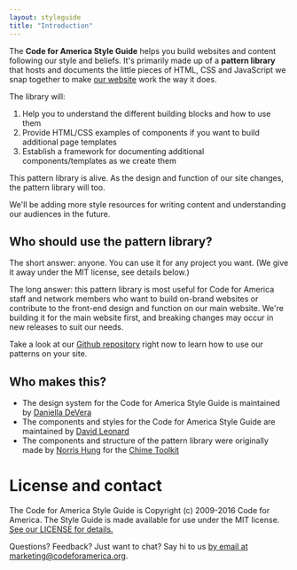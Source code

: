 ```yaml
---
layout: styleguide
title: "Introduction"
---
```


The **Code for America Style Guide** helps you build websites and content following our style and beliefs. It's primarily made up of a **pattern library** that hosts and documents the little pieces of HTML, CSS and JavaScript we snap together to make <a href="https://www.codeforamerica.org">our website</a> work the way it does.

The library will:

1. Help you to understand the different building blocks and how to use them
2. Provide HTML/CSS examples of components if you want to build additional page templates
3. Establish a framework for documenting additional components/templates as we create them

This pattern library is alive. As the design and function of our site changes, the pattern library will too.

We'll be adding more style resources for writing content and understanding our audiences in the future.

## Who should use the pattern library?

The short answer: anyone. You can use it for any project you want. (We give it away under the MIT license, see details below.)

The long answer: this pattern library is most useful for Code for America staff and network members who want to build on-brand websites or contribute to the front-end design and function on our main website. We're building it for the main website first, and breaking changes may occur in new releases to suit our needs.

Take a look at our [Github repository](https://github.com/codeforamerica/pattern-library) right now to learn how to use our patterns on your site.

## Who makes this?

* The design system for the Code for America Style Guide is maintained by [Daniella DeVera](https://www.codeforamerica.org/people/daniella-devera)
* The components and styles for the Code for America Style Guide are maintained by [David Leonard](https://www.codeforamerica.org/people/david-leonard)
* The components and structure of the pattern library were originally made by [Norris Hung](https://www.codeforamerica.org/people/norris-hung) for the [Chime Toolkit](https://github.com/chimecms/chime-toolkits)

# License and contact

The Code for America Style Guide is Copyright (c) 2009-2016 Code for America. The Style Guide is made available for use under the MIT license. [See our LICENSE for details.](https://github.com/codeforamerica/pattern-library)

Questions? Feedback? Just want to chat? Say hi to us [by email at marketing@codeforamerica.org](mailto:marketing@codeforamerica.org).
